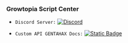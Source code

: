 ### Growtopia Script Center

* `Discord Server:` [![Discord](https://img.shields.io/discord/1312950262306181130)](https://growtopiascript.my.id)

* `Custom API GENTAHAX Docs:` 
[
![Static Badge](https://img.shields.io/badge/AndroidDocs-click-blue)
](https://github.com/MonarchSatan/Lua-Docs/blob/main/customapi.md)
